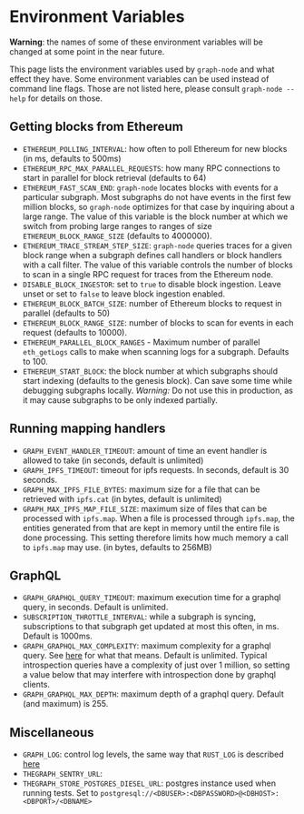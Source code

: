 # Environment Variables

**Warning**: the names of some of these environment variables will be changed at
some point in the near future.

This page lists the environment variables used by `graph-node` and what effect
they have. Some environment variables can be used instead of command line flags.
Those are not listed here, please consult `graph-node --help` for details on
those.

## Getting blocks from Ethereum

* `ETHEREUM_POLLING_INTERVAL`: how often to poll Ethereum for new blocks (in ms,
  defaults to 500ms)
* `ETHEREUM_RPC_MAX_PARALLEL_REQUESTS`: how many RPC connections to start in
  parallel for block retrieval (defaults to 64)
* `ETHEREUM_FAST_SCAN_END`: `graph-node` locates blocks with events for a
  particular subgraph. Most subgraphs do not have events in the first few
  million blocks, so `graph-node` optimizes for that case by inquiring about a
  large range. The value of this variable is the block number at which we switch
  from probing large ranges to ranges of size `ETHEREUM_BLOCK_RANGE_SIZE`
  (defaults to 4000000).
* `ETHEREUM_TRACE_STREAM_STEP_SIZE`: `graph-node` queries traces for a given
  block range when a subgraph defines call handlers or block handlers with a
  call filter. The value of this variable controls the number of blocks to scan
  in a single RPC request for traces from the Ethereum node.
* `DISABLE_BLOCK_INGESTOR`: set to `true` to disable block ingestion. Leave
  unset or set to `false` to leave block ingestion enabled.
* `ETHEREUM_BLOCK_BATCH_SIZE`: number of Ethereum blocks to request in parallel
  (defaults to 50)
* `ETHEREUM_BLOCK_RANGE_SIZE`: number of blocks to scan for events in each
  request (defaults to 10000).
* `ETHEREUM_PARALLEL_BLOCK_RANGES` - Maximum number of parallel `eth_getLogs`
  calls to make when scanning logs for a subgraph. Defaults to 100.
* `ETHEREUM_START_BLOCK`: the block number at which subgraphs should start
  indexing (defaults to the genesis block). Can save some time while debugging
  subgraphs locally. _Warning:_ Do not use this in production, as it may
  cause subgraphs to be only indexed partially.

## Running mapping handlers

* `GRAPH_EVENT_HANDLER_TIMEOUT`: amount of time an event handler is allowed to
  take (in seconds, default is unlimited)
* `GRAPH_IPFS_TIMEOUT`: timeout for ipfs requests. In seconds, default is 30
  seconds.
* `GRAPH_MAX_IPFS_FILE_BYTES`: maximum size for a file that can be retrieved
  with `ipfs.cat` (in bytes, default is unlimited)
* `GRAPH_MAX_IPFS_MAP_FILE_SIZE`: maximum size of files that can be processed
  with `ipfs.map`. When a file is processed through `ipfs.map`, the entities
  generated from that are kept in memory until the entire file is done
  processing. This setting therefore limits how much memory a call to `ipfs.map`
  may use. (in bytes, defaults to 256MB)

## GraphQL

* `GRAPH_GRAPHQL_QUERY_TIMEOUT`: maximum execution time for a graphql query, in
  seconds. Default is unlimited.
* `SUBSCRIPTION_THROTTLE_INTERVAL`: while a subgraph is syncing, subscriptions
  to that subgraph get updated at most this often, in ms. Default is 1000ms.
* `GRAPH_GRAPHQL_MAX_COMPLEXITY`: maximum complexity for a graphql query. See
  [here](https://developer.github.com/v4/guides/resource-limitations) for what
  that means. Default is unlimited. Typical introspection queries have a
  complexity of just over 1 million, so setting a value below that may interfere
  with introspection done by graphql clients.
* `GRAPH_GRAPHQL_MAX_DEPTH`: maximum depth of a graphql query. Default (and
  maximum) is 255.

## Miscellaneous

* `GRAPH_LOG`: control log levels, the same way that `RUST_LOG` is described
[here](https://docs.rs/env_logger/0.6.0/env_logger/)
* `THEGRAPH_SENTRY_URL`:
* `THEGRAPH_STORE_POSTGRES_DIESEL_URL`: postgres instance used when running
   tests. Set to `postgresql://<DBUSER>:<DBPASSWORD>@<DBHOST>:<DBPORT>/<DBNAME>`
